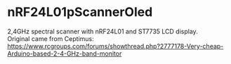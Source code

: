# nRF24L01pScannerOled
2,4GHz spectral scanner with nRF24L01 and ST7735 LCD display.  
Original came from Ceptimus: https://www.rcgroups.com/forums/showthread.php?2777178-Very-cheap-Arduino-based-2-4-GHz-band-monitor